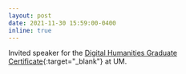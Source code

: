 ```yaml
---
layout: post
date: 2021-11-30 15:59:00-0400
inline: true
---
```


Invited speaker for the [Digital Humanities Graduate Certificate](assets/pdf/dh_talk_poster.jpg){:target="\_blank"} at UM.